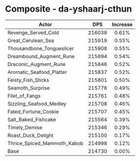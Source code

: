 # Composite - da-yshaarj-cthun
| Actor | DPS | Increase |
|---|:---:|:---:|
|Revenge_Served_Cold|216038|0.61%|
|Great_Cerulean_Sea|215919|0.55%|
|Thousandbone_Tongueslicer|215908|0.55%|
|Dreambound_Augment_Rune|215894|0.54%|
|Draconic_Augment_Rune|215846|0.52%|
|Aromatic_Seafood_Platter|215837|0.52%|
|Feisty_Fish_Sticks|215801|0.50%|
|Seamoth_Surprise|215776|0.49%|
|Filet_of_Fangs|215761|0.48%|
|Sizzling_Seafood_Medley|215708|0.46%|
|Fated_Fortune_Cookie|215707|0.45%|
|Salt_Baked_Fishcake|215564|0.39%|
|Timely_Demise|215346|0.29%|
|Roast_Duck_Delight|215100|0.17%|
|Thrice_Spiced_Mammoth_Kabob|214998|0.12%|
|Base|214730|0.00%|
